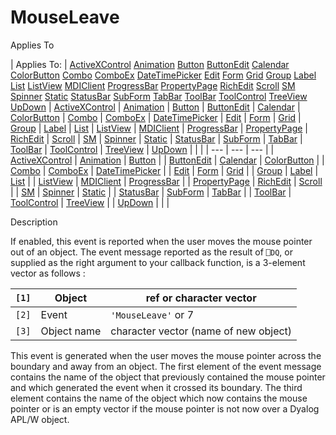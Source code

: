 




<h1 class="heading"><span class="name">MouseLeave</span></h1>

Applies To

| Applies To: | [ActiveXControl](./activexcontrol.md) [Animation](./animation.md) [Button](./button.md) [ButtonEdit](./buttonedit.md) [Calendar](./calendar.md) [ColorButton](./colorbutton.md) [Combo](./combo.md) [ComboEx](./comboex.md) [DateTimePicker](./datetimepicker.md) [Edit](./edit.md) [Form](./form.md) [Grid](./grid.md) [Group](./group.md) [Label](./label.md) [List](./list.md) [ListView](./listview.md) [MDIClient](./mdiclient.md) [ProgressBar](./progressbar.md) [PropertyPage](./propertypage.md) [RichEdit](./richedit.md) [Scroll](./scroll.md) [SM](./sm.md) [Spinner](./spinner.md) [Static](./static.md) [StatusBar](./statusbar.md) [SubForm](./subform.md) [TabBar](./tabbar.md) [ToolBar](./toolbar.md) [ToolControl](./toolcontrol.md) [TreeView](./treeview.md) [UpDown](./updown.md) | [ActiveXControl](./activexcontrol.md) | [Animation](./animation.md) | [Button](./button.md) | [ButtonEdit](./buttonedit.md) | [Calendar](./calendar.md) | [ColorButton](./colorbutton.md) | [Combo](./combo.md) | [ComboEx](./comboex.md) | [DateTimePicker](./datetimepicker.md) | [Edit](./edit.md) | [Form](./form.md) | [Grid](./grid.md) | [Group](./group.md) | [Label](./label.md) | [List](./list.md) | [ListView](./listview.md) | [MDIClient](./mdiclient.md) | [ProgressBar](./progressbar.md) | [PropertyPage](./propertypage.md) | [RichEdit](./richedit.md) | [Scroll](./scroll.md) | [SM](./sm.md) | [Spinner](./spinner.md) | [Static](./static.md) | [StatusBar](./statusbar.md) | [SubForm](./subform.md) | [TabBar](./tabbar.md) | [ToolBar](./toolbar.md) | [ToolControl](./toolcontrol.md) | [TreeView](./treeview.md) | [UpDown](./updown.md) |  |  |
| --- | --- | ---  |
| [ActiveXControl](./activexcontrol.md) | [Animation](./animation.md) | [Button](./button.md) |
| [ButtonEdit](./buttonedit.md) | [Calendar](./calendar.md) | [ColorButton](./colorbutton.md) |
| [Combo](./combo.md) | [ComboEx](./comboex.md) | [DateTimePicker](./datetimepicker.md) |
| [Edit](./edit.md) | [Form](./form.md) | [Grid](./grid.md) |
| [Group](./group.md) | [Label](./label.md) | [List](./list.md) |
| [ListView](./listview.md) | [MDIClient](./mdiclient.md) | [ProgressBar](./progressbar.md) |
| [PropertyPage](./propertypage.md) | [RichEdit](./richedit.md) | [Scroll](./scroll.md) |
| [SM](./sm.md) | [Spinner](./spinner.md) | [Static](./static.md) |
| [StatusBar](./statusbar.md) | [SubForm](./subform.md) | [TabBar](./tabbar.md) |
| [ToolBar](./toolbar.md) | [ToolControl](./toolcontrol.md) | [TreeView](./treeview.md) |
| [UpDown](./updown.md) |  |  |


Description


If enabled, this event is reported when the user moves the mouse pointer out of an object. The event message reported as the result of `⎕DQ`, or supplied as the right argument to your callback function, is a 3-element vector as follows :

| `[1]` | Object | ref or character vector |
| --- | --- | ---  |
| `[2]` | Event | `'MouseLeave'` or 7 |
| `[3]` | Object name | character vector (name of new object) |


This event is generated when the user moves the mouse pointer across the boundary and away from an object. The first element of the event message contains the name of the object that previously contained the mouse pointer and which generated the event when it crossed its boundary. The third element contains the name of the object which now contains the mouse pointer or is an empty vector if the mouse pointer is not now over a Dyalog APL/W object.




